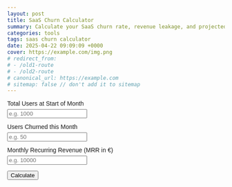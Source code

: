 ```yaml
---
layout: post
title: SaaS Churn Calculator
summary: Calculate your SaaS churn rate, revenue leakage, and projected annual loss with this simple churn calculator. Enter user and revenue data to get actionable recovery tips.
categories: tools
tags: saas churn calculator
date: 2025-04-22 09:09:09 +0000
cover: https://example.com/img.png
# redirect_from:
# - /old1-route
# - /old2-route
# canonical_url: https://example.com
# sitemap: false // don't add it to sitemap
---
```


  <style>
    body { font-family: Arial, sans-serif; padding: 20px; }
    .input-group { margin-bottom: 12px; }
    .input-group label { display: block; margin-bottom: 5px; }
    .result { margin-top: 20px; padding: 10px; border: 1px solid #ccc; }
  </style>

  <div class="input-group">
    <label for="totalUsers">Total Users at Start of Month</label>
    <input type="number" id="totalUsers" placeholder="e.g. 1000" />
  </div>

  <div class="input-group">
    <label for="churnedUsers">Users Churned this Month</label>
    <input type="number" id="churnedUsers" placeholder="e.g. 50" />
  </div>

  <div class="input-group">
    <label for="monthlyRevenue">Monthly Recurring Revenue (MRR in €)</label>
    <input type="number" id="monthlyRevenue" placeholder="e.g. 10000" />
  </div>

  <button onclick="calculateChurn()">Calculate</button>

  <div class="result" id="results" style="display:none;">
    <h3>Results</h3>
    <p><strong>Churn Rate:</strong> <span id="churnRate"></span>%</p>
    <p><strong>Monthly Revenue Leakage:</strong> €<span id="leakage"></span></p>
    <p><strong>Projected Annual Loss:</strong> €<span id="annualLoss"></span></p>
    <h4>Recovery Suggestions</h4>
    <ul>
      <li>Improve onboarding and customer success.</li>
      <li>Introduce annual plans with incentives.</li>
      <li>Identify churn drivers with customer feedback.</li>
      <li>Automate retention flows with lifecycle emails.</li>
    </ul>
  </div>

  <script>
    function calculateChurn() {
      const totalUsers = parseFloat(document.getElementById('totalUsers').value);
      const churnedUsers = parseFloat(document.getElementById('churnedUsers').value);
      const mrr = parseFloat(document.getElementById('monthlyRevenue').value);

      if (isNaN(totalUsers) || isNaN(churnedUsers) || isNaN(mrr) || totalUsers <= 0) {
        alert('Please fill in all fields correctly.');
        return;
      }

      const churnRate = (churnedUsers / totalUsers) * 100;
      const arpu = mrr / totalUsers;
      const revenueLeakage = arpu * churnedUsers;
      const annualLoss = revenueLeakage * 12;

      document.getElementById('churnRate').innerText = churnRate.toFixed(2);
      document.getElementById('leakage').innerText = revenueLeakage.toFixed(2);
      document.getElementById('annualLoss').innerText = annualLoss.toFixed(2);
      document.getElementById('results').style.display = 'block';
    }
  </script>
